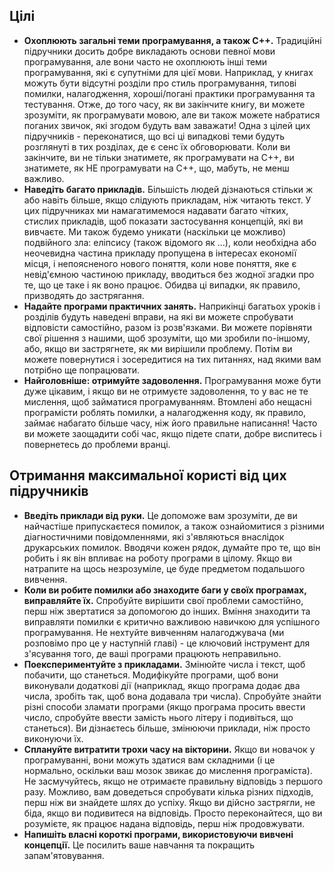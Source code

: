 ## Цілі

- **Охоплюють загальні теми програмування, а також C++.** Традиційні підручники досить добре викладають основи певної мови програмування, але вони часто не охоплюють інші теми програмування, які є супутніми для цієї мови. Наприклад, у книгах можуть бути відсутні розділи про стиль програмування, типові помилки, налагодження, хороші/погані практики програмування та тестування. Отже, до того часу, як ви закінчите книгу, ви можете зрозуміти, як програмувати мовою, але ви також можете набратися поганих звичок, які згодом будуть вам заважати! Одна з цілей цих підручників - переконатися, що всі ці випадкові теми будуть розглянуті в тих розділах, де є сенс їх обговорювати. Коли ви закінчите, ви не тільки знатимете, як програмувати на C++, ви знатимете, як НЕ програмувати на C++, що, мабуть, не менш важливо.
- **Наведіть багато прикладів.** Більшість людей дізнаються стільки ж або навіть більше, якщо слідують прикладам, ніж читають текст. У цих підручниках ми намагатимемося надавати багато чітких, стислих прикладів, щоб показати застосування концепцій, які ви вивчаєте. Ми також будемо уникати (наскільки це можливо) подвійного зла: еліпсису (також відомого як ...), коли необхідна або неочевидна частина прикладу пропущена в інтересах економії місця, і непоясненого нового поняття, коли нове поняття, яке є невід'ємною частиною прикладу, вводиться без жодної згадки про те, що це таке і як воно працює. Обидва ці випадки, як правило, призводять до застрягання.
- **Надайте програми практичних занять.** Наприкінці багатьох уроків і розділів будуть наведені вправи, на які ви можете спробувати відповісти самостійно, разом із розв'язками. Ви можете порівняти свої рішення з нашими, щоб зрозуміти, що ми зробили по-іншому, або, якщо ви застрягнете, як ми вирішили проблему. Потім ви можете повернутися і зосередитися на тих питаннях, над якими вам потрібно ще попрацювати.
- **Найголовніше: отримуйте задоволення.** Програмування може бути дуже цікавим, і якщо ви не отримуєте задоволення, то у вас не те мислення, щоб займатися програмуванням. Втомлені або нещасні програмісти роблять помилки, а налагодження коду, як правило, займає набагато більше часу, ніж його правильне написання! Часто ви можете заощадити собі час, якщо підете спати, добре виспитесь і повернетесь до проблеми вранці.

## Отримання максимальної користі від цих підручників

- **Введіть приклади від руки.** Це допоможе вам зрозуміти, де ви найчастіше припускаєтеся помилок, а також ознайомитися з різними діагностичними повідомленнями, які з'являються внаслідок друкарських помилок. Вводячи кожен рядок, думайте про те, що він робить і як він впливає на роботу програми в цілому. Якщо ви натрапите на щось незрозуміле, це буде предметом подальшого вивчення.
- **Коли ви робите помилки або знаходите баги у своїх програмах, виправляйте їх.** Спробуйте вирішити свої проблеми самостійно, перш ніж звертатися за допомогою до інших. Вміння знаходити та виправляти помилки є критично важливою навичкою для успішного програмування. Не нехтуйте вивченням налагоджувача (ми розповімо про це у наступній главі) - це ключовий інструмент для з'ясування того, де ваші програми працюють неправильно.
- **Поекспериментуйте з прикладами.** Змінюйте числа і текст, щоб побачити, що станеться. Модифікуйте програми, щоб вони виконували додаткові дії (наприклад, якщо програма додає два числа, зробіть так, щоб вона додавала три числа). Спробуйте знайти різні способи зламати програми (якщо програма просить ввести число, спробуйте ввести замість нього літеру і подивіться, що станеться). Ви дізнаєтесь більше, змінюючи приклади, ніж просто виконуючи їх.
- **Сплануйте витратити трохи часу на вікторини.** Якщо ви новачок у програмуванні, вони можуть здатися вам складними (і це нормально, оскільки ваш мозок звикає до мислення програміста). Не засмучуйтесь, якщо не отримаєте правильну відповідь з першого разу. Можливо, вам доведеться спробувати кілька різних підходів, перш ніж ви знайдете шлях до успіху. Якщо ви дійсно застрягли, не біда, якщо ви подивитеся на відповідь. Просто переконайтеся, що ви розумієте, як працює надана відповідь, перш ніж продовжувати.
- **Напишіть власні короткі програми, використовуючи вивчені концепції.** Це посилить ваше навчання та покращить запам'ятовування.